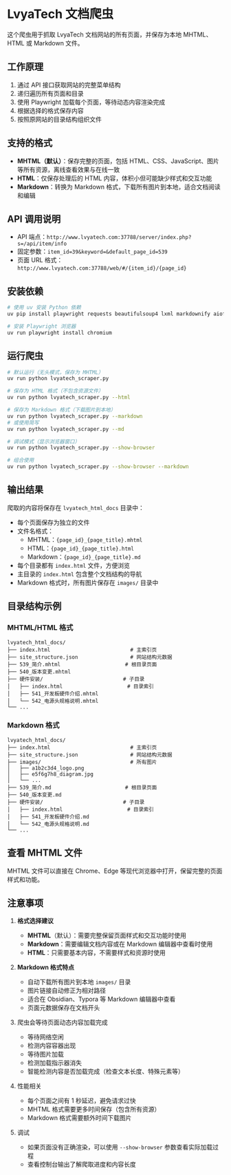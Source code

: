 # LvyaTech 文档爬虫

这个爬虫用于抓取 LvyaTech 文档网站的所有页面，并保存为本地 MHTML、HTML 或 Markdown 文件。

## 工作原理

1. 通过 API 接口获取网站的完整菜单结构
2. 递归遍历所有页面和目录
3. 使用 Playwright 加载每个页面，等待动态内容渲染完成
4. 根据选择的格式保存内容
5. 按照原网站的目录结构组织文件

## 支持的格式

- **MHTML（默认）**：保存完整的页面，包括 HTML、CSS、JavaScript、图片等所有资源，离线查看效果与在线一致
- **HTML**：仅保存处理后的 HTML 内容，体积小但可能缺少样式和交互功能
- **Markdown**：转换为 Markdown 格式，下载所有图片到本地，适合文档阅读和编辑

## API 调用说明

- API 端点：`http://www.lvyatech.com:37788/server/index.php?s=/api/item/info`
- 固定参数：`item_id=39&keyword=&default_page_id=539`
- 页面 URL 格式：`http://www.lvyatech.com:37788/web/#/{item_id}/{page_id}`

## 安装依赖

```bash
# 使用 uv 安装 Python 依赖
uv pip install playwright requests beautifulsoup4 lxml markdownify aiofiles aiohttp

# 安装 Playwright 浏览器
uv run playwright install chromium
```

## 运行爬虫

```bash
# 默认运行（无头模式，保存为 MHTML）
uv run python lvyatech_scraper.py

# 保存为 HTML 格式（不包含资源文件）
uv run python lvyatech_scraper.py --html

# 保存为 Markdown 格式（下载图片到本地）
uv run python lvyatech_scraper.py --markdown
# 或使用简写
uv run python lvyatech_scraper.py --md

# 调试模式（显示浏览器窗口）
uv run python lvyatech_scraper.py --show-browser

# 组合使用
uv run python lvyatech_scraper.py --show-browser --markdown
```

## 输出结果

爬取的内容将保存在 `lvyatech_html_docs` 目录中：

- 每个页面保存为独立的文件
- 文件名格式：
  - MHTML：`{page_id}_{page_title}.mhtml`
  - HTML：`{page_id}_{page_title}.html`
  - Markdown：`{page_id}_{page_title}.md`
- 每个目录都有 `index.html` 文件，方便浏览
- 主目录的 `index.html` 包含整个文档结构的导航
- Markdown 格式时，所有图片保存在 `images/` 目录中

## 目录结构示例

### MHTML/HTML 格式
```
lvyatech_html_docs/
├── index.html                          # 主索引页
├── site_structure.json                 # 网站结构元数据
├── 539_简介.mhtml                     # 根目录页面
├── 540_版本变更.mhtml
├── 硬件安装/                          # 子目录
│   ├── index.html                     # 目录索引
│   ├── 541_开发板硬件介绍.mhtml
│   └── 542_电源头规格说明.mhtml
└── ...
```

### Markdown 格式
```
lvyatech_html_docs/
├── index.html                          # 主索引页
├── site_structure.json                 # 网站结构元数据
├── images/                             # 所有图片
│   ├── a1b2c3d4_logo.png
│   ├── e5f6g7h8_diagram.jpg
│   └── ...
├── 539_简介.md                        # 根目录页面
├── 540_版本变更.md
├── 硬件安装/                          # 子目录
│   ├── index.html                     # 目录索引
│   ├── 541_开发板硬件介绍.md
│   └── 542_电源头规格说明.md
└── ...
```

## 查看 MHTML 文件

MHTML 文件可以直接在 Chrome、Edge 等现代浏览器中打开，保留完整的页面样式和功能。

## 注意事项

1. **格式选择建议**
   - **MHTML**（默认）：需要完整保留页面样式和交互功能时使用
   - **Markdown**：需要编辑文档内容或在 Markdown 编辑器中查看时使用
   - **HTML**：只需要基本内容，不需要样式和资源时使用

2. **Markdown 格式特点**
   - 自动下载所有图片到本地 `images/` 目录
   - 图片链接自动修正为相对路径
   - 适合在 Obsidian、Typora 等 Markdown 编辑器中查看
   - 页面元数据保存在文档开头

3. 爬虫会等待页面动态内容加载完成
   - 等待网络空闲
   - 检测内容容器出现
   - 等待图片加载
   - 检测加载指示器消失
   - 智能检测内容是否加载完成（检查文本长度、特殊元素等）

4. 性能相关
   - 每个页面之间有 1 秒延迟，避免请求过快
   - MHTML 格式需要更多时间保存（包含所有资源）
   - Markdown 格式需要额外时间下载图片
   
5. 调试
   - 如果页面没有正确渲染，可以使用 `--show-browser` 参数查看实际加载过程
   - 查看控制台输出了解爬取进度和内容长度